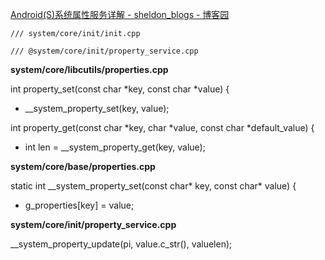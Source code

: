 [Android(S)系统属性服务详解 - sheldon_blogs - 博客园](https://www.cnblogs.com/blogs-of-lxl/p/17774765.html)

```
/// system/core/init/init.cpp
```

```
/// @system/core/init/property_service.cpp
```





**system/core/libcutils/properties.cpp**

int property_set(const char *key, const char *value) {

- __system_property_set(key, value);

int property_get(const char *key, char *value, const char *default_value) {

- int len = __system_property_get(key, value);

**system/core/base/properties.cpp**

static int __system_property_set(const char* key, const char* value) {

- g_properties[key] = value;





**system/core/init/property_service.cpp**

 __system_property_update(pi, value.c_str(), valuelen);